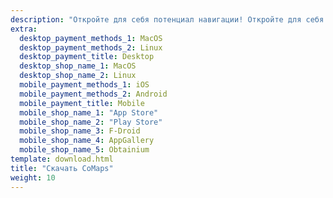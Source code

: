```yaml
---
description: "Откройте для себя потенциал навигации! Откройте для себя автономные-карты, функции, ориентированные на конфиденциальность, и приложение, управляемое сообществом"
extra:
  desktop_payment_methods_1: MacOS
  desktop_payment_methods_2: Linux
  desktop_payment_title: Desktop
  desktop_shop_name_1: MacOS
  desktop_shop_name_2: Linux
  mobile_payment_methods_1: iOS
  mobile_payment_methods_2: Android
  mobile_payment_title: Mobile
  mobile_shop_name_1: "App Store"
  mobile_shop_name_2: "Play Store"
  mobile_shop_name_3: F-Droid
  mobile_shop_name_4: AppGallery
  mobile_shop_name_5: Obtainium
template: download.html
title: "Скачать CoMaps"
weight: 10
---
```

